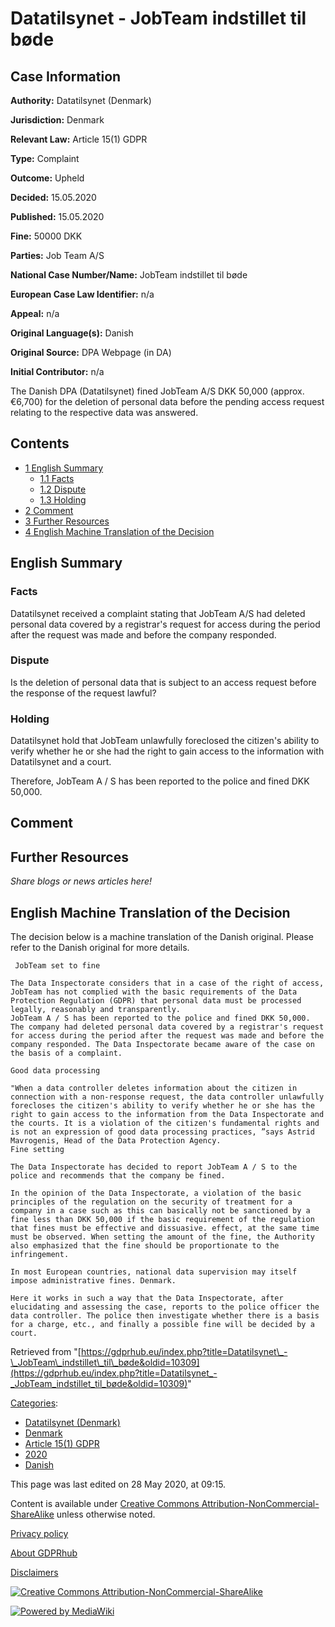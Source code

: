 # Datatilsynet - JobTeam indstillet til bøde

## Case Information

**Authority:** Datatilsynet (Denmark)

**Jurisdiction:** Denmark

**Relevant Law:** Article 15(1) GDPR

**Type:** Complaint

**Outcome:** Upheld

**Decided:** 15.05.2020

**Published:** 15.05.2020

**Fine:** 50000 DKK

**Parties:** Job Team A/S

**National Case Number/Name:** JobTeam indstillet til bøde

**European Case Law Identifier:** n/a

**Appeal:** n/a

**Original Language(s):** Danish

**Original Source:** DPA Webpage (in DA)

**Initial Contributor:** n/a

The Danish DPA (Datatilsynet) fined JobTeam A/S DKK 50,000 (approx. €6,700) for the deletion of personal data before the pending access request relating to the respective data was answered.

## Contents

*   [1 English Summary](#English_Summary)
    *   [1.1 Facts](#Facts)
    *   [1.2 Dispute](#Dispute)
    *   [1.3 Holding](#Holding)
*   [2 Comment](#Comment)
*   [3 Further Resources](#Further_Resources)
*   [4 English Machine Translation of the Decision](#English_Machine_Translation_of_the_Decision)

## English Summary

### Facts

Datatilsynet received a complaint stating that JobTeam A/S had deleted personal data covered by a registrar's request for access during the period after the request was made and before the company responded.

### Dispute

Is the deletion of personal data that is subject to an access request before the response of the request lawful?

### Holding

Datatilsynet hold that JobTeam unlawfully foreclosed the citizen's ability to verify whether he or she had the right to gain access to the information with Datatilsynet and a court.

Therefore, JobTeam A / S has been reported to the police and fined DKK 50,000.

## Comment

## Further Resources

_Share blogs or news articles here!_

## English Machine Translation of the Decision

The decision below is a machine translation of the Danish original. Please refer to the Danish original for more details.

```
 JobTeam set to fine

The Data Inspectorate considers that in a case of the right of access, JobTeam has not complied with the basic requirements of the Data Protection Regulation (GDPR) that personal data must be processed legally, reasonably and transparently.
JobTeam A / S has been reported to the police and fined DKK 50,000. The company had deleted personal data covered by a registrar's request for access during the period after the request was made and before the company responded. The Data Inspectorate became aware of the case on the basis of a complaint.

Good data processing

"When a data controller deletes information about the citizen in connection with a non-response request, the data controller unlawfully forecloses the citizen's ability to verify whether he or she has the right to gain access to the information from the Data Inspectorate and the courts. It is a violation of the citizen's fundamental rights and is not an expression of good data processing practices, ”says Astrid Mavrogenis, Head of the Data Protection Agency.
Fine setting

The Data Inspectorate has decided to report JobTeam A / S to the police and recommends that the company be fined.

In the opinion of the Data Inspectorate, a violation of the basic principles of the regulation on the security of treatment for a company in a case such as this can basically not be sanctioned by a fine less than DKK 50,000 if the basic requirement of the regulation that fines must be effective and dissuasive. effect, at the same time must be observed. When setting the amount of the fine, the Authority also emphasized that the fine should be proportionate to the infringement.

In most European countries, national data supervision may itself impose administrative fines. Denmark.

Here it works in such a way that the Data Inspectorate, after elucidating and assessing the case, reports to the police officer the data controller. The police then investigate whether there is a basis for a charge, etc., and finally a possible fine will be decided by a court.

```

Retrieved from "[https://gdprhub.eu/index.php?title=Datatilsynet\_-\_JobTeam\_indstillet\_til\_bøde&oldid=10309](https://gdprhub.eu/index.php?title=Datatilsynet_-_JobTeam_indstillet_til_bøde&oldid=10309)"

[Categories](/index.php?title=Special:Categories "Special:Categories"):

*   [Datatilsynet (Denmark)](/index.php?title=Category:Datatilsynet_\(Denmark\) "Category:Datatilsynet (Denmark)")
*   [Denmark](/index.php?title=Category:Denmark "Category:Denmark")
*   [Article 15(1) GDPR](/index.php?title=Category:Article_15\(1\)_GDPR "Category:Article 15(1) GDPR")
*   [2020](/index.php?title=Category:2020 "Category:2020")
*   [Danish](/index.php?title=Category:Danish "Category:Danish")

This page was last edited on 28 May 2020, at 09:15.

Content is available under [Creative Commons Attribution-NonCommercial-ShareAlike](https://creativecommons.org/licenses/by-nc-sa/4.0/) unless otherwise noted.

[Privacy policy](/index.php?title=GDPRhub:Privacy_policy)

[About GDPRhub](/index.php?title=GDPRhub:About)

[Disclaimers](/index.php?title=GDPRhub:General_disclaimer)

[![Creative Commons Attribution-NonCommercial-ShareAlike](/resources/assets/licenses/cc-by-nc-sa.png)](https://creativecommons.org/licenses/by-nc-sa/4.0/)

[![Powered by MediaWiki](/resources/assets/poweredby_mediawiki_88x31.png)](https://www.mediawiki.org/)